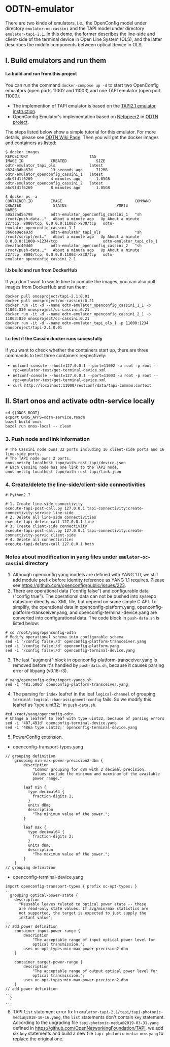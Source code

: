 # ODTN-emulator
There are two kinds of emulators, i.e., the OpenConfig model under directory `emulator-oc-cassini` and the TAPI model under directory `emulator-tapi-2.1`. In this demo, the former describes the line-side and client-side of the terminal device in Open Line System (OLS), and the latter describes the middle components between optical device in OLS.

## I. Build emulators and run them

#### I.a build and run from this project
You can run the command `docker-compose up -d` to start two OpenConfig emulators (open ports 11002 and 11003) and one TAPI emulator (open port 11000). 
* The implemention of TAPI emulator is based on the [TAPI2.1 emulator instruction](https://docs.google.com/document/d/1YvtFbmir9jxbDp1hJHtYr9tPtDz6_tsxx9xkmG689Ik/edit).
* OpenConfig Emulator's implementation based on [Netopeer2](https://github.com/CESNET/Netopeer2) in [ODTN project](https://www.opennetworking.org/odtn/). 

The steps listed below show a simple tutorial for this emulator. For more details, please see [ODTN Wiki Page](https://wiki.onosproject.org/display/ODTN/ODTN). Then you will get the docker images and containers as listed:
```
$ docker images
REPOSITORY                           TAG                                IMAGE ID            CREATED             SIZE
odtn-emulator_tapi_ols               latest                             d824a8dba57d        13 seconds ago      712MB
odtn-emulator_openconfig_cassini_1   latest                             a6c9fd1f6269        4 minutes ago       1.05GB
odtn-emulator_openconfig_cassini_2   latest                             a6c9fd1f6269        8 minutes ago       1.05GB

$ docker ps -a
CONTAINER ID        IMAGE                                COMMAND                  CREATED              STATUS                      PORTS                                      NAMES
a0a32ad5a798        odtn-emulator_openconfig_cassini_1   "sh /root/push-data.…"   About a minute ago   Up About a minute           22/tcp, 8080/tcp, 0.0.0.0:11002->830/tcp   odtn-emulator_openconfig_cassini_1_1
3b6de0eca93d        odtn-emulator_tapi_ols               "sh /root/script/ent…"   About a minute ago   Up About a minute           0.0.0.0:11000->1234/tcp                    odtn-emulator_tapi_ols_1
deeafac40dd0        odtn-emulator_openconfig_cassini_2   "sh /root/push-data.…"   About a minute ago   Up About a minute           22/tcp, 8080/tcp, 0.0.0.0:11003->830/tcp   odtn-emulator_openconfig_cassini_2_1
```
#### I.b build and run from DockerHub
If you don't want to waste time to compile the images, you can also pull images from DockerHub and run them:

```shell
docker pull onosproject/tapi-2.1:0.01
docker pull onosproject/oc-cassini:0.21
docker run -it -d --name odtn-emulator_openconfig_cassini_1_1 -p 11002:830 onosproject/oc-cassini:0.21
docker run -it -d --name odtn-emulator_openconfig_cassini_2_1 -p 11003:830 onosproject/oc-cassini:0.21
docker run -it -d --name odtn-emulator_tapi_ols_1 -p 11000:1234 onosproject/tapi-2.1:0.01
```

#### I.c test if the Cassini docker runs sucessfully
If you want to check whether the containers start up, there are three commands to test three containers respectively:

* `netconf-console --host=127.0.0.1 --port=11002 -u root -p root --rpc=emulator-test/get-terminal-device.xml`
* `netconf-console --host=127.0.0.1 --port=11003 -u root -p root --rpc=emulator-test/get-terminal-device.xml`
* `curl http://localhost:11000/restconf/data/tapi-common:context`


## II. Start onos and activate odtn-service locally

```shell
cd ${ONOS_ROOT}
export ONOS_APPS=odtn-service,roadm
bazel build onos
bazel run onos-local -- clean
```

### 3. Push node and link information

```shell
# The Cassini node owns 32 ports including 16 client-side ports and 16 line-side ports.
# The TAPI node owns 2 ports.
onos-netcfg localhost topo/with-rest-tapi/device.json
# Each Cassini node has one link to the TAPI node.
onos-netcfg localhost topo/with-rest-tapi/link.json
```

### 4. Create/delete the line-side/client-side connectivities

```shell
# Python2.7

# 1. Create line-side connectivity
execute-tapi-post-call.py 127.0.0.1 tapi-connectivity:create-connectivity-service line-side
# 2. Delete all line-side connectivities
execute-tapi-delete-call 127.0.0.1 line
# 3. Create client-side connectivity
execute-tapi-post-call.py 127.0.0.1 tapi-connectivity:create-connectivity-servic client-side
# 4. Delete all connectivities
execute-tapi-delete-call 127.0.0.1 both
```

### Notes about modification in yang files under `emulator-oc-cassini` directory
1. Although openconfig yang models are defined with YANG 1.0, we still add module prefix before identity reference as YANG 1.1 requires. Please see https://github.com/openconfig/public/issues/223.
2. There are operational data ("config false") and configurable data ("config true"). The operational data can not be pushed into sysrepo datastore directly via XML file, but depend on some simple C API. To simplify, the operational data in openconfig-platform.yang, openconfig-platform-transceiver.yang, and openconfig-terminal-device.yang are converted into configurational data. The code block in `push-data.sh` is listed below:

```shell
# cd /root/yang/openconfig-odtn
# Modify operational schema into configurable schema
sed -i '/config false;/d' openconfig-platform-transceiver.yang
sed -i '/config false;/d' openconfig-platform.yang
sed -i '/config false;/d' openconfig-terminal-device.yang
```
3. The last "augment" block in openconfig-platform-transceiver.yang is removed before it's handled by `push-data.sh`, because it causes parsing error of libyang (v0.16-r3).

```shell
# yang/openconfig-odtn/import-yangs.sh
sed -i '481,500d' openconfig-platform-transceiver.yang
```
4. The parsing for `index` leafref in the leaf `logical-channel` of grouping `terminal-logical-chan-assignment-config` fails. So we modify this leafref as 'type uint32;' in `push-data.sh`.
```shell
#cd /root/yang/openconfig-odtn
# Change a leafref to leaf with type uint32, because of parsing errors
sed -i '487,491d' openconfig-terminal-device.yang
sed -i '486a type uint32;' openconfig-terminal-device.yang
```
5. PowerConfig extension.

* openconfig-transport-types.yang
```yang
// grouping definition
    grouping min-max-power-precision2-dbm {
        description 
            "Common grouping for dBm with 2 decimal precision. 
            Values include the minimum and maxminum of the available 
            power range."

        leaf min {
          type decimal64 {
            fraction-digits 2;
          }
          units dBm;
          description
            "The minimum value of the power.";
        }

        leaf max {
          type decimal64 {
            fraction-digits 2;
          }
          units dBm;
          description
            "The maximum value of the power.";
        }
    }
// grouping definition
```
* openconfig-terminal-device.yang
```yang
import openconfig-transport-types { prefix oc-opt-types; }
...
  grouping optical-power-state {
    description
      "Reusable leaves related to optical power state -- these
      are read-only state values. If avg/min/max statistics are
      not supported, the target is expected to just supply the
      instant value";
...
// add power definition
    container input-power-range {
        description 
            "The acceptable range of input optical power level for
            optical transmission.";
        uses oc-opt-types:min-max-power-precision2-dbm
    }

    container target-power-range {
        description 
            "The acceptable range of output optical power level for
            optical transmission.";
        uses oc-opt-types:min-max-power-precision2-dbm
    }
// add power definition
...
  }
...
```

6. TAPI `list` statement error fix
In `emulator-tapi-2.1/tapi/tapi-photonic-media@2018-10-16.yang`, the `list` statements don't contain `key` statement. According to the upgrading 
file `tapi-photonic-media@2019-03-31.yang` defined in https://github.com/OpenNetworkingFoundation/TAPI, we add six `key` statements and build a 
new file `tapi-photonic-media-new.yang` to replace the original one.
